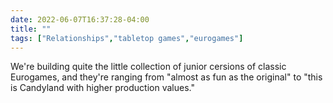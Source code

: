 ---date: 2022-06-07T16:37:28-04:00title: ""tags: ["Relationships","tabletop games","eurogames"]---We're building quite the little collection of junior cersions of classic Eurogames, and they're ranging from "almost as fun as the original" to "this is Candyland with higher production values."